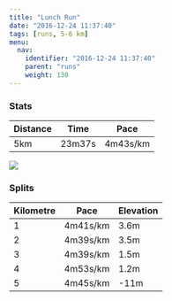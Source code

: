 ```yaml
---
title: "Lunch Run"
date: "2016-12-24 11:37:40"
tags: [runs, 5-6 km]
menu:
  nav:
    identifier: "2016-12-24 11:37:40"
    parent: "runs"
    weight: 130
---
```


### Stats

| Distance | Time | Pace |
|----------|------|------|
|5km|23m37s|4m43s/km|

<img src='https://maps.googleapis.com/maps/api/staticmap?maptype=roadmap&path=enc:cuf`GmyyuC_RkV}BuAyC|CxoAz|BdAx@nCcEqv@{vAcCoK}IwI&key=AIzaSyAfqMeaZ1CCJFGP5cWud__oZnT_Pybg-1M&size=800x800&markers=color:yellow|label:S|42.14626,24.71335&markers=color:green|label:F|42.14800000000001,24.715059999999998'>

### Splits

| Kilometre | Pace | Elevation |
|------|------|-----------|
|1|4m41s/km|3.6m|
|2|4m39s/km|3.5m|
|3|4m39s/km|1.5m|
|4|4m53s/km|1.2m|
|5|4m45s/km|-11m|
